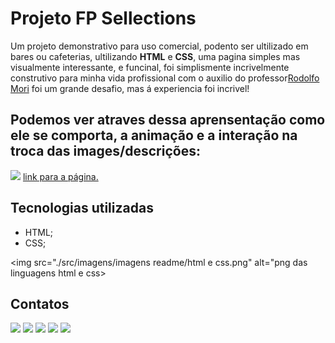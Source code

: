 # Projeto FP Sellections
Um projeto demonstrativo para uso comercial, podento ser ultilizado em bares ou cafeterias, ultilizando <strong>HTML</strong> e <strong>CSS</strong>, uma pagina simples mas visualmente interessante, e funcinal, foi simplismente incrivelmente construtivo para minha vida profissional com o auxilio do professor<a href="https://www.instagram.com/rodolfomorii/" target="_blank">Rodolfo Mori</a> foi um grande desafio, mas á experiencia foi incrivel!

## Podemos ver atraves dessa aprensentação como ele se comporta, a animação e a interação na troca das images/descrições:

[<img src="./src/imagens/imagens readme/Animação tela cafeteria.gif">](https://slv-levi.github.io/cafeteria/)
<a href="https://slv-levi.github.io/cafeteria/" target="_blank">link para a página.</a>

## Tecnologias utilizadas
- HTML;
- CSS;

<img src="./src/imagens/imagens readme/html e css.png" alt="png das linguagens html e css>

## Contatos
<div> 
  <a href="https://www.youtube.com/@levisilva6906" target="_blank"><img src="https://img.shields.io/badge/YouTube-FF0000?style=for-the-badge&logo=youtube&logoColor=white" target="_blank"></a>
  <a href="https://instagram.com/slv_levi" target="_blank"><img src="https://img.shields.io/badge/-Instagram-%23E4405F?style=for-the-badge&logo=instagram&logoColor=white" target="_blank"></a>
<a href="https://discord.gg/g5DdtEvN" target="_blank"><img src="https://img.shields.io/badge/Discord-7289DA?style=for-the-badge&logo=discord&logoColor=white" target="_blank"></a> 
  <a href = "mailto:levizinhowskateboard@gmail.com"><img src="https://img.shields.io/badge/-Gmail-%23333?style=for-the-badge&logo=gmail&logoColor=white" target="_blank"></a>
  <a href="https://www.linkedin.com/in/levi-silva-0b3b33206" target="_blank"><img src="https://img.shields.io/badge/-LinkedIn-%230077B5?style=for-the-badge&logo=linkedin&logoColor=white" target="_blank"></a>
</div>
